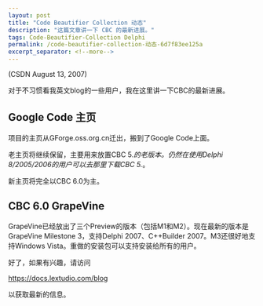 ```yaml
---
layout: post
title: "Code Beautifier Collection 动态"
description: "这篇文章讲一下 CBC 的最新进展。"
tags: Code-Beautifier-Collection Delphi
permalink: /code-beautifier-collection-动态-6d7f83ee125a
excerpt_separator: <!--more-->
---
```

(CSDN August 13, 2007)

对于不习惯看我英文blog的一些用户，我在这里讲一下CBC的最新进展。
<!--more-->

## Google Code 主页

项目的主页从GForge.oss.org.cn迁出，搬到了Google Code上面。

老主页将继续保留，主要用来放置CBC 5.*的老版本。仍然在使用Delphi 8/2005/2006的用户可以去那里下载CBC 5.*。

新主页将完全以CBC 6.0为主。

## CBC 6.0 GrapeVine

GrapeVine已经放出了三个Preview的版本（包括M1和M2）。现在最新的版本是GrapeVine Milestone 3，支持Delphi 2007、C++Builder 2007。M3还很好地支持Windows Vista。重做的安装包可以支持安装给所有的用户。

好了，如果有兴趣，请访问

https://docs.lextudio.com/blog

以获取最新的信息。
